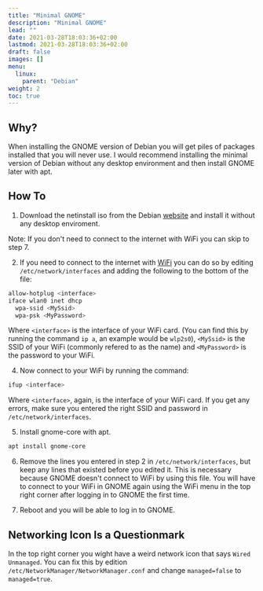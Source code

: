 ```yaml
---
title: "Minimal GNOME"
description: "Minimal GNOME"
lead: ""
date: 2021-03-28T18:03:36+02:00
lastmod: 2021-03-28T18:03:36+02:00
draft: false
images: []
menu: 
  linux:
    parent: "Debian"
weight: 2
toc: true
---
```


## Why?

When installing the GNOME version of Debian you will get piles of packages installed that you will never use. I would recommend installing the minimal version of Debian without any desktop environment and then install GNOME later with apt.

## How To

1. Download the netinstall iso from the Debian [website](https://www.debian.org/) and install it without any desktop enviroment. 

Note: If you don't need to connect to the internet with WiFi you can skip to step 7.

2. If you need to connect to the internet with [WiFi](https://wiki.debian.org/WiFi/HowToUse) you can do so by editing `/etc/network/interfaces` and adding the following to the bottom of the file:
```sh
allow-hotplug <interface>
iface wlan0 inet dhcp
  wpa-ssid <MySsid>
  wpa-psk <MyPassword>
```
Where `<interface>` is the interface of your WiFi card. (You can find this by running the command `ip a`, an example would be `wlp2s0`), `<MySsid>` is the SSID of your WiFi (commonly refered to as the name) and `<MyPassword>` is the password to your WiFi.

4. Now connect to your WiFi by running the command:
```sh
ifup <interface>
```
Where `<interface>`, again, is the interface of your WiFi card. If you get any errors, make sure you entered the right SSID and password in `/etc/network/interfaces`.

5. Install gnome-core with apt.
```sh
apt install gnome-core
```

6. Remove the lines you entered in step 2 in `/etc/network/interfaces`, but keep any lines that existed before you edited it. This is necessary because GNOME doesn't connect to WiFi by using this file. You will have to connect to your WiFi in GNOME again using the WiFi menu in the top right corner after logging in to GNOME the first time.

7. Reboot and you will be able to log in to GNOME.

## Networking Icon Is a Questionmark

In the top right corner you wight have a weird network icon that says `Wired Unmanaged`. You can fix this by edition `/etc/NetworkManager/NetworkManager.conf` and change `managed=false` to `managed=true`.
